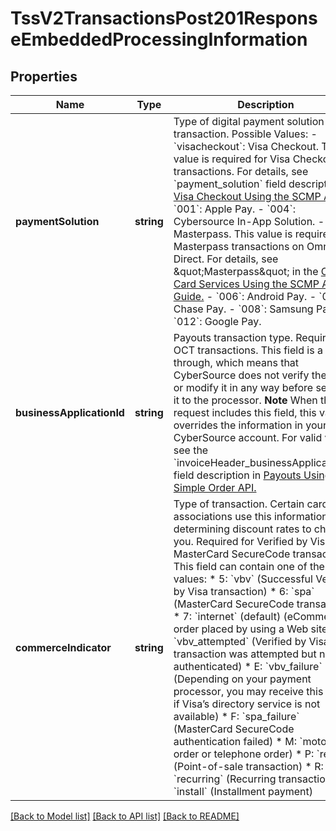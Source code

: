# TssV2TransactionsPost201ResponseEmbeddedProcessingInformation

## Properties
Name | Type | Description | Notes
------------ | ------------- | ------------- | -------------
**paymentSolution** | **string** | Type of digital payment solution for the transaction. Possible Values:   - &#x60;visacheckout&#x60;: Visa Checkout. This value is required for Visa Checkout transactions. For details, see &#x60;payment_solution&#x60; field description in [Visa Checkout Using the SCMP API.](https://apps.cybersource.com/library/documentation/dev_guides/VCO_SCMP_API/html/)  - &#x60;001&#x60;: Apple Pay.  - &#x60;004&#x60;: Cybersource In-App Solution.  - &#x60;005&#x60;: Masterpass. This value is required for Masterpass transactions on OmniPay Direct. For details, see \&quot;Masterpass\&quot; in the [Credit Card Services Using the SCMP API Guide.](https://apps.cybersource.com/library/documentation/dev_guides/CC_Svcs_SCMP_API/html/)  - &#x60;006&#x60;: Android Pay.  - &#x60;007&#x60;: Chase Pay.  - &#x60;008&#x60;: Samsung Pay.  - &#x60;012&#x60;: Google Pay. | [optional] 
**businessApplicationId** | **string** | Payouts transaction type. Required for OCT transactions. This field is a pass-through, which means that CyberSource does not verify the value or modify it in any way before sending it to the processor. **Note** When the request includes this field, this value overrides the information in your CyberSource account.  For valid values, see the &#x60;invoiceHeader_businessApplicationID&#x60; field description in [Payouts Using the Simple Order API.](http://apps.cybersource.com/library/documentation/dev_guides/payouts_SO/Payouts_SO_API.pdf) | [optional] 
**commerceIndicator** | **string** | Type of transaction. Certain card associations use this information when determining discount rates to charge you. Required for Verified by Visa and MasterCard SecureCode transactions.      This field can contain one of these values:      * 5: &#x60;vbv&#x60; (Successful Verified by Visa transaction)     * 6: &#x60;spa&#x60; (MasterCard SecureCode transaction)     * 7: &#x60;internet&#x60; (default) (eCommerce order placed by     using a Web site)     * 8: &#x60;vbv_attempted&#x60; (Verified by Visa transaction     was attempted but not authenticated)     * E: &#x60;vbv_failure&#x60; (Depending on your payment     processor, you may receive this result if Visa’s     directory service is not available)     * F: &#x60;spa_failure&#x60; (MasterCard SecureCode     authentication failed)     * M: &#x60;moto&#x60; (Mail order or telephone order)     * P: &#x60;retail&#x60; (Point-of-sale transaction)     * R: &#x60;recurring&#x60; (Recurring transaction)     * S: &#x60;install&#x60; (Installment payment) | [optional] 

[[Back to Model list]](../README.md#documentation-for-models) [[Back to API list]](../README.md#documentation-for-api-endpoints) [[Back to README]](../README.md)


